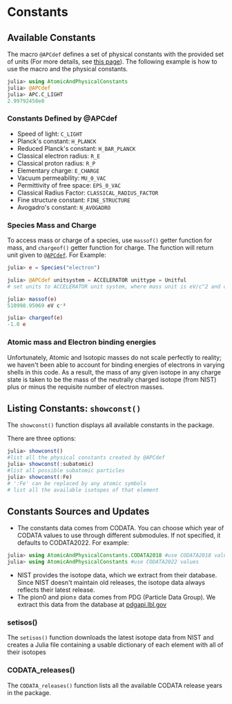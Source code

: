# Constants 

## Available Constants

The macro `@APCdef` defines a set of physical constants with the provided set of units (For more details, see [this page](units.md)). The following example is how to use the macro and the physical constants.

```julia
julia> using AtomicAndPhysicalConstants
julia> @APCdef
julia> APC.C_LIGHT
2.99792458e8
```

### Constants Defined by @APCdef

- Speed of light: `C_LIGHT`
- Planck's constant: `H_PLANCK`
- Reduced Planck's constant: `H_BAR_PLANCK`
- Classical electron radius: `R_E`
- Classical proton radius: `R_P`
- Elementary charge: `E_CHARGE`
- Vacuum permeability: `MU_0_VAC`
- Permittivity of free space: `EPS_0_VAC`
- Classical Radius Factor: `CLASSICAL_RADIUS_FACTOR`
- Fine structure constant: `FINE_STRUCTURE`
- Avogadro's constant: `N_AVOGADRO`

### Species Mass and Charge

To access mass or charge of a species, use `massof()` getter function for mass, and `chargeof()` getter function for charge. The function will return unit given to [`@APCdef`](units.md). For Example:

```julia
julia> e = Species("electron")

julia> @APCdef unitsystem = ACCELERATOR unittype = Unitful
# set units to ACCELERATOR unit system, where mass unit is eV/c^2 and charge unit is elementary charge

julia> massof(e)
510998.95069 eV c⁻²

julia> chargeof(e)
-1.0 e

```

### Atomic mass and Electron binding energies

Unfortunately, Atomic and Isotopic masses do not scale perfectly to reality; we haven't been able to account for binding energies of electrons in varying shells in this code.
As a result, the mass of any given isotope in any charge state is taken to be the mass of the neutrally charged isotope (from NIST) plus or minus the requisite number of 
electron masses.

## Listing Constants: `showconst()`

The `showconst()` function displays all available constants in the package.

There are three options:

```julia
julia> showconst() 
#list all the physical constants created by @APCdef
julia> showconst(:subatomic) 
#list all possible subatomic particles
julia> showconst(:Fe) 
# ':Fe' can be replaced by any atomic symbols
# list all the available isotopes of that element
```

## Constants Sources and Updates

- The constants data comes from CODATA. You can choose which year of CODATA values to use through different submodules. If not specified, it defaults to CODATA2022. For example:

```julia
julia> using AtomicAndPhysicalConstants.CODATA2018 #use CODATA2018 values
julia> using AtomicAndPhysicalConstants #use CODATA2022 values
```

- NIST provides the isotope data, which we extract from their database. Since NIST doesn't maintain old releases, the isotope data always reflects their latest release.
- The pion0 and pion± data comes from PDG (Particle Data Group). We extract this data from the database at [pdgapi.lbl.gov](http://pdgapi.lbl.gov)

### setisos()

The `setisos()` function downloads the latest isotope data from NIST and creates a Julia file containing a usable dictionary of each element with all of their isotopes

### CODATA_releases()

The `CODATA_releases()` function lists all the available CODATA release years in the package.